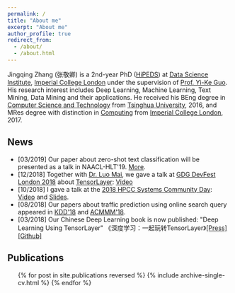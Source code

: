 ```yaml
---
permalink: /
title: "About me"
excerpt: "About me"
author_profile: true
redirect_from:
  - /about/
  - /about.html
---
```



<!---
[//]: # 
(<p>
<img src="https://jingqingz.github.io/images/jingqingzhang1.jpg" alt="Photo: Tsinghua University, Beijing, China" style="width: 49%;"/>
<img src="https://jingqingz.github.io/images/jingqingzhang2.jpg" alt="Photo: Munich, Germany" style="width: 49%;"/>
</p>)
--->


Jingqing Zhang (张敬卿) is a 2nd-year PhD
 ([HiPEDS](http://wp.doc.ic.ac.uk/hipeds/)) 
 at [Data Science Institute](https://www.imperial.ac.uk/data-science/), 
 [Imperial College London](https://www.imperial.ac.uk/) 
 under the supervision of [Prof. Yi-Ke Guo](https://www.imperial.ac.uk/people/y.guo). 
 His research interest includes Deep Learning, Machine Learning, Text Mining, Data Mining and their applications. 
 He received his BEng degree in [Computer Science and Technology](http://www.tsinghua.edu.cn/publish/csen/) from [Tsinghua University](http://www.tsinghua.edu.cn/publish/newthuen/), 2016, 
 and MRes degree with distinction in [Computing](http://www.imperial.ac.uk/computing/prospective-students/courses/pg/advanced-degrees/mres-in-advanced-computing/) from 
 [Imperial College London](https://www.imperial.ac.uk/), 2017.

## News
* \[03/2019\] Our paper about zero-shot text classification will be presented as a talk in NAACL-HLT'19. [More](/publication/2019-KG4TextClass).
* \[12/2018\] Together with [Dr. Luo Mai](https://www.doc.ic.ac.uk/~lm111/), we gave a talk at [GDG DevFest London 2018](https://devfest.gdg.london/) about [TensorLayer](https://github.com/tensorlayer): [Video](https://youtu.be/064_cf5JlbM?t=16282)
* \[10/2018\] I gave a talk at the [2018 HPCC Systems Community Day](https://hpccsystems.com/community/events/hpcc-systems-summit-2018): [Video](https://youtu.be/smr_C4FuaXo?t=9589) and [Slides](https://www.slideshare.net/hpccsystems/deep-content-learning-in-traffic-prediction-and-text-classification).
* \[08/2018\] Our papers about traffic prediction using online search query appeared in [KDD'18](/publication/2018-KDD-Traffic) and [ACMMM'18](/publication/2018-MM-Traffic). 
* \[03/2018\] Our Chinese Deep Learning book is now published: "Deep Learning Using TensorLayer" 《深度学习：一起玩转TensorLayer》[\[Press\]](http://www.broadview.com.cn/book/5059) [\[Github\]](https://github.com/tensorlayer/chinese-book)

## Publications
  <ul>{% for post in site.publications reversed %}
    {% include archive-single-cv.html %}
  {% endfor %}</ul>


